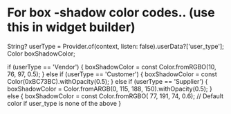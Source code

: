
# For box -shadow color codes..  (use this  in widget builder)
String? userType = Provider.of<Auth>(context, listen: false).userData?['user_type'];
Color boxShadowColor;

if (userType == 'Vendor') {
    boxShadowColor = const Color.fromRGBO(10, 76, 97, 0.5);
} else if (userType == 'Customer') {
    boxShadowColor = const Color(0xBC73BC).withOpacity(0.5);
} else if (userType == 'Supplier') {
    boxShadowColor = Color.fromARGB(0, 115, 188, 150).withOpacity(0.5);
} else {
    boxShadowColor = const Color.fromRGBO(
        77, 191, 74, 0.6); // Default color if user_type is none of the above
}


